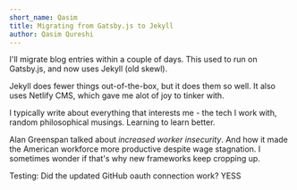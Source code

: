 ```yaml
---
short_name: Qasim
title: Migrating from Gatsby.js to Jekyll
author: Qasim Qureshi
---
```

I'll migrate blog entries within a couple of days. This used to run on Gatsby.js, and now uses Jekyll (old skewl).

Jekyll does fewer things out-of-the-box, but it does them so well. It also uses Netlify CMS, which gave me alot of joy to tinker with. 

I typically write about everything that interests me - the tech I work with, random philosophical musings. Learning to learn better.

Alan Greenspan talked about *increased worker insecurity*. And how it made the American workforce more productive despite wage stagnation. I sometimes wonder if that's why new frameworks keep cropping up.

Testing: Did the updated GitHub oauth connection work? YESS